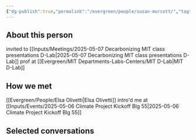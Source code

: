 ```yaml
---
{"dg-publish":true,"permalink":"/evergreen/people/susan-murcott/","tags":["people"]}
---
```


## About this person
invited to [[Inputs/Meetings/2025-05-07 Decarbonizing MIT class presentations D-Lab\|2025-05-07 Decarbonizing MIT class presentations D-Lab]]
prof at [[Evergreen/MIT Departments-Labs-Centers/MIT D-Lab\|MIT D-Lab]]

## How we met
[[Evergreen/People/Elsa Olivetti\|Elsa Olivetti]] intro'd me at [[Inputs/Events/2025-05-06 Climate Project Kickoff Blg 55\|2025-05-06 Climate Project Kickoff Blg 55]]

## Selected conversations
